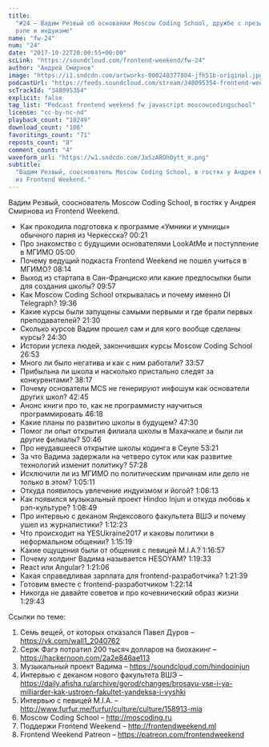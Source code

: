 ```yaml
---
title:
  "#24 – Вадим Резвый об основании Moscow Coding School, дружбе с президентами,
  рэпе и индуизме"
name: "fw-24"
num: "24"
date: "2017-10-22T20:00:55+00:00"
scLink: "https://soundcloud.com/frontend-weekend/fw-24"
author: "Андрей Смирнов"
image: "https://i1.sndcdn.com/artworks-000248377804-jfh51b-original.jpg"
podcastUrl: "https://feeds.soundcloud.com/stream/348095354-frontend-weekend-fw-24.m4a"
scTrackId: "348095354"
explicit: false
tag_list: "Podcast frontend weekend fw javascript moscowcodingschool"
license: "cc-by-nc-nd"
playback_count: "10249"
download_count: "108"
favoritings_count: "71"
reposts_count: "8"
comment_count: "4"
waveform_url: "https://w1.sndcdn.com/JaSzAROh0ytt_m.png"
subtitle:
  "Вадим Резвый, сооснователь Moscow Coding School, в гостях у Андрея Смирнова
  из Frontend Weekend."
---
```


Вадим Резвый, сооснователь Moscow Coding School, в гостях у Андрея Смирнова из
Frontend Weekend.

- Как проходила подготовка к программе «Умники и умницы» обычного парня из
  Черкесска? <timecode sec="21">00:21</timecode>
- Про знакомство с будущими основателями LookAtMe и поступление в МГИМО
  <timecode sec="300">05:00</timecode>
- Почему ведущий подкаста Frontend Weekend не пошел учиться в МГИМО?
  <timecode sec="494">08:14</timecode>
- Выход из стартапа в Сан-Франциско или какие предпосылки были для создания
  школы? <timecode sec="597">09:57</timecode>
- Как Moscow Coding School открывалась и почему именно DI Telegraph?
  <timecode sec="1176">19:36</timecode>
- Какие курсы были запущены самыми первыми и где брали первых преподавателей?
  <timecode sec="1290">21:30</timecode>
- Сколько курсов Вадим прошел сам и для кого вообще сделаны курсы?
  <timecode sec="1470">24:30</timecode>
- Истории успеха людей, закончивших курсы Moscow Coding School
  <timecode sec="1613">26:53</timecode>
- Много ли было негатива и как с ним работали?
  <timecode sec="2037">33:57</timecode>
- Прибыльна ли школа и насколько пристально следят за конкурентами?
  <timecode sec="2297">38:17</timecode>
- Почему основатели MCS не генерируют инфошум как основатели других школ?
  <timecode sec="2565">42:45</timecode>
- Анонс книги про то, как не программисту научиться программировать
  <timecode sec="2778">46:18</timecode>
- Какие планы по развитию школы в будущем? <timecode sec="2850">47:30</timecode>
- Помог ли опыт открытия филиала школы в Махачкале и были ли другие филиалы?
  <timecode sec="3046">50:46</timecode>
- Про неудавшееся открытие школы кодинга в Сеуле
  <timecode sec="3201">53:21</timecode>
- За что Вадима задержали на четверо суток или как развитие технологий изменит
  политику? <timecode sec="3448">57:28</timecode>
- Исключили ли из МГИМО по политическим причинам или дело не только в этом?
  <timecode sec="3911">1:05:11</timecode>
- Откуда появилось увлечение индуизмом и йогой?
  <timecode sec="3973">1:06:13</timecode>
- Как появился музыкальный проект Hindoo Injun и откуда любовь к рэп-культуре?
  <timecode sec="4129">1:08:49</timecode>
- Про интервью с деканом Яндексового факультета ВШЭ и почему ушел из
  журналистики? <timecode sec="4343">1:12:23</timecode>
- Что происходит на YESUkraine2017 и каковы политики в неформальном общении?
  <timecode sec="4519">1:15:19</timecode>
- Какие ощущения были от общения с певицей M.I.A.?
  <timecode sec="4617">1:16:57</timecode>
- Почему холдинг Вадима называется HESOYAM?
  <timecode sec="4773">1:19:33</timecode>
- React или Angular? <timecode sec="4866">1:21:06</timecode>
- Какая справедливая зарплата для frontend-разработчика?
  <timecode sec="4899">1:21:39</timecode>
- Готовим вместе с frontend-разработчиком
  <timecode sec="4934">1:22:14</timecode>
- Никогда не давайте советов и про кочевнический образ жизни
  <timecode sec="5383">1:29:43</timecode>

Ссылки по теме:

1. Семь вещей, от которых отказался Павел Дуров – <https://vk.com/wall1_2040762>
2. Серж Фагэ потратил 200 тысяч долларов на биохакинг –
   <https://hackernoon.com/2a2e846ae113>
3. Музыкальный проект Вадима – <https://soundcloud.com/hindooinjun>
4. Интервью с деканом нового факультета ВШЭ –
   <https://daily.afisha.ru/archive/gorod/changes/brosayu-vse-i-ya-milliarder-kak-ustroen-fakultet-yandeksa-i-vyshki>
5. Интервью с певицей M.I.A. –
   <http://www.furfur.me/furfur/culture/culture/158913-mia>
6. Moscow Coding School – <http://moscoding.ru>
7. Поддержи Frontend Weekend – <http://frontendweekend.ml>
8. Frontend Weekend Patreon – <https://patreon.com/frontendweekend>
